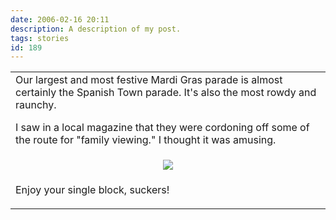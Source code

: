 ```yaml
---
date: 2006-02-16 20:11
description: A description of my post.
tags: stories
id: 189
---
```

<table><tr><td>Our largest and most festive Mardi Gras parade is almost certainly the Spanish Town parade.  It's also the most rowdy and raunchy.

I saw in a local magazine that they were cordoning off some of the route for "family viewing."  I thought it was amusing.

</td></tr><tr><td><center><img src="/img/spanishtown.jpg" /></center></td></tr><tr><td>

Enjoy your single block, suckers!
</td></tr></table>